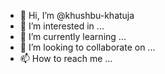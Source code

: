 - 👋 Hi, I’m @khushbu-khatuja
- 👀 I’m interested in ...
- 🌱 I’m currently learning ...
- 💞️ I’m looking to collaborate on ...
- 📫 How to reach me ...

<!---
khushbu-khatuja/khushbu-khatuja is a ✨ special ✨ repository because its `README.md` (this file) appears on your GitHub profile.
You can click the Preview link to take a look at your changes.
--->
